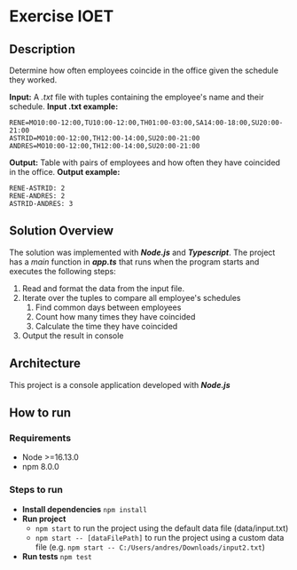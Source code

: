 # Exercise IOET
## Description
Determine how often employees coincide in the office given the schedule they worked.

**Input:** A *.txt* file with tuples containing the employee's name and their schedule.
**Input .txt example:**
```
RENE=MO10:00-12:00,TU10:00-12:00,TH01:00-03:00,SA14:00-18:00,SU20:00-21:00
ASTRID=MO10:00-12:00,TH12:00-14:00,SU20:00-21:00
ANDRES=MO10:00-12:00,TH12:00-14:00,SU20:00-21:00
```

**Output:** Table with pairs of employees and how often they have coincided in the office.
**Output example:**
```
RENE-ASTRID: 2
RENE-ANDRES: 2
ASTRID-ANDRES: 3
```

## Solution Overview
The solution was implemented with ***Node.js*** and ***Typescript***.
The project has a *main* function in ***app.ts*** that runs when the program starts and executes the following steps:
1. Read and format the data from the input file.
1. Iterate over the tuples to compare all employee's schedules
    1. Find common days between employees
    1. Count how many times they have coincided
    1. Calculate the time they have coincided
1. Output the result in console
## Architecture
This project is a console application developed with ***Node.js***

## How to run
### Requirements
- Node >=16.13.0
- npm 8.0.0
### Steps to run
- **Install dependencies** `npm install`
- **Run project**
    - `npm start` to run the project using the default data file (data/input.txt)
    - `npm start -- [dataFilePath]` to run the project using a custom data file (e.g. `npm start -- C:/Users/andres/Downloads/input2.txt`)
- **Run tests** `npm test`
